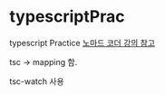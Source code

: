 # typescriptPrac
typescript Practice
[노마드 코더 강의 참고](https://github.com/serranoarevalo/typescript-magic)

tsc -> mapping 함.  

tsc-watch 사용  

